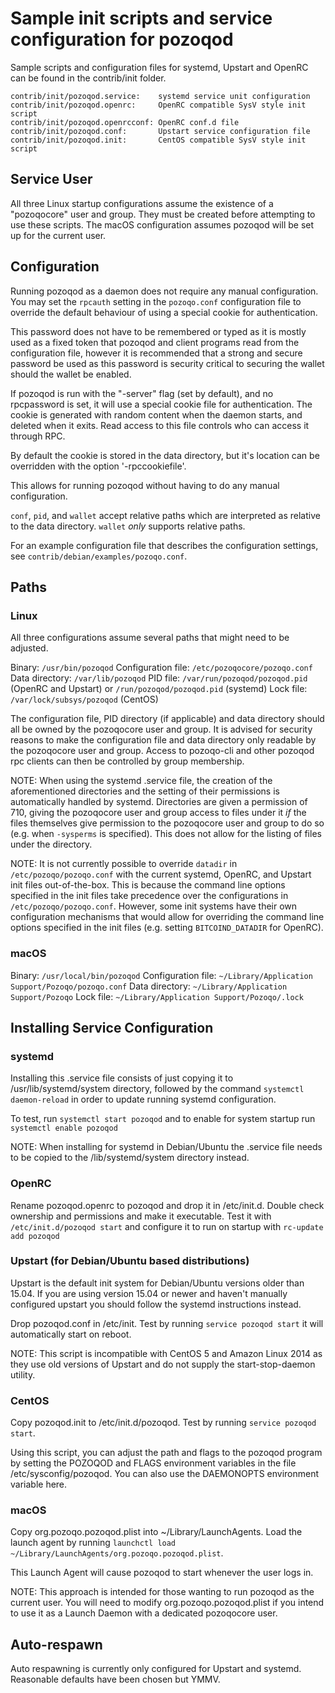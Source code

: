 Sample init scripts and service configuration for pozoqod
==========================================================

Sample scripts and configuration files for systemd, Upstart and OpenRC
can be found in the contrib/init folder.

    contrib/init/pozoqod.service:    systemd service unit configuration
    contrib/init/pozoqod.openrc:     OpenRC compatible SysV style init script
    contrib/init/pozoqod.openrcconf: OpenRC conf.d file
    contrib/init/pozoqod.conf:       Upstart service configuration file
    contrib/init/pozoqod.init:       CentOS compatible SysV style init script

Service User
---------------------------------

All three Linux startup configurations assume the existence of a "pozoqocore" user
and group.  They must be created before attempting to use these scripts.
The macOS configuration assumes pozoqod will be set up for the current user.

Configuration
---------------------------------

Running pozoqod as a daemon does not require any manual configuration. You may
set the `rpcauth` setting in the `pozoqo.conf` configuration file to override
the default behaviour of using a special cookie for authentication.

This password does not have to be remembered or typed as it is mostly used
as a fixed token that pozoqod and client programs read from the configuration
file, however it is recommended that a strong and secure password be used
as this password is security critical to securing the wallet should the
wallet be enabled.

If pozoqod is run with the "-server" flag (set by default), and no rpcpassword is set,
it will use a special cookie file for authentication. The cookie is generated with random
content when the daemon starts, and deleted when it exits. Read access to this file
controls who can access it through RPC.

By default the cookie is stored in the data directory, but it's location can be overridden
with the option '-rpccookiefile'.

This allows for running pozoqod without having to do any manual configuration.

`conf`, `pid`, and `wallet` accept relative paths which are interpreted as
relative to the data directory. `wallet` *only* supports relative paths.

For an example configuration file that describes the configuration settings,
see `contrib/debian/examples/pozoqo.conf`.

Paths
---------------------------------

### Linux

All three configurations assume several paths that might need to be adjusted.

Binary:              `/usr/bin/pozoqod`
Configuration file:  `/etc/pozoqocore/pozoqo.conf`
Data directory:      `/var/lib/pozoqod`
PID file:            `/var/run/pozoqod/pozoqod.pid` (OpenRC and Upstart) or `/run/pozoqod/pozoqod.pid` (systemd)
Lock file:           `/var/lock/subsys/pozoqod` (CentOS)

The configuration file, PID directory (if applicable) and data directory
should all be owned by the pozoqocore user and group.  It is advised for security
reasons to make the configuration file and data directory only readable by the
pozoqocore user and group.  Access to pozoqo-cli and other pozoqod rpc clients
can then be controlled by group membership.

NOTE: When using the systemd .service file, the creation of the aforementioned
directories and the setting of their permissions is automatically handled by
systemd. Directories are given a permission of 710, giving the pozoqocore user and group
access to files under it _if_ the files themselves give permission to the
pozoqocore user and group to do so (e.g. when `-sysperms` is specified). This does not allow
for the listing of files under the directory.

NOTE: It is not currently possible to override `datadir` in
`/etc/pozoqo/pozoqo.conf` with the current systemd, OpenRC, and Upstart init
files out-of-the-box. This is because the command line options specified in the
init files take precedence over the configurations in
`/etc/pozoqo/pozoqo.conf`. However, some init systems have their own
configuration mechanisms that would allow for overriding the command line
options specified in the init files (e.g. setting `BITCOIND_DATADIR` for
OpenRC).

### macOS

Binary:              `/usr/local/bin/pozoqod`
Configuration file:  `~/Library/Application Support/Pozoqo/pozoqo.conf`
Data directory:      `~/Library/Application Support/Pozoqo`
Lock file:           `~/Library/Application Support/Pozoqo/.lock`

Installing Service Configuration
-----------------------------------

### systemd

Installing this .service file consists of just copying it to
/usr/lib/systemd/system directory, followed by the command
`systemctl daemon-reload` in order to update running systemd configuration.

To test, run `systemctl start pozoqod` and to enable for system startup run
`systemctl enable pozoqod`

NOTE: When installing for systemd in Debian/Ubuntu the .service file needs to be copied to the /lib/systemd/system directory instead.

### OpenRC

Rename pozoqod.openrc to pozoqod and drop it in /etc/init.d.  Double
check ownership and permissions and make it executable.  Test it with
`/etc/init.d/pozoqod start` and configure it to run on startup with
`rc-update add pozoqod`

### Upstart (for Debian/Ubuntu based distributions)

Upstart is the default init system for Debian/Ubuntu versions older than 15.04. If you are using version 15.04 or newer and haven't manually configured upstart you should follow the systemd instructions instead.

Drop pozoqod.conf in /etc/init.  Test by running `service pozoqod start`
it will automatically start on reboot.

NOTE: This script is incompatible with CentOS 5 and Amazon Linux 2014 as they
use old versions of Upstart and do not supply the start-stop-daemon utility.

### CentOS

Copy pozoqod.init to /etc/init.d/pozoqod. Test by running `service pozoqod start`.

Using this script, you can adjust the path and flags to the pozoqod program by
setting the POZOQOD and FLAGS environment variables in the file
/etc/sysconfig/pozoqod. You can also use the DAEMONOPTS environment variable here.

### macOS

Copy org.pozoqo.pozoqod.plist into ~/Library/LaunchAgents. Load the launch agent by
running `launchctl load ~/Library/LaunchAgents/org.pozoqo.pozoqod.plist`.

This Launch Agent will cause pozoqod to start whenever the user logs in.

NOTE: This approach is intended for those wanting to run pozoqod as the current user.
You will need to modify org.pozoqo.pozoqod.plist if you intend to use it as a
Launch Daemon with a dedicated pozoqocore user.

Auto-respawn
-----------------------------------

Auto respawning is currently only configured for Upstart and systemd.
Reasonable defaults have been chosen but YMMV.
